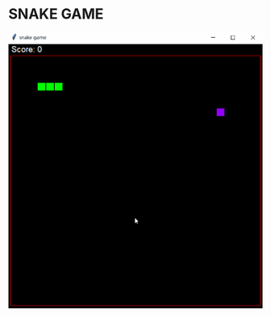 # SNAKE GAME

<img src="https://github.com/afamrk/Python-Project/blob/main/Snake_game_tk/screenshot.gif">
